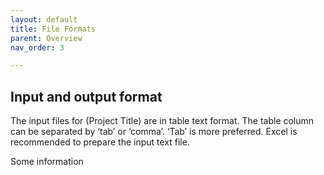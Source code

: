 ```yaml
---
layout: default
title: File Formats
parent: Overview
nav_order: 3

---
```


## Input and output format

The input files for (Project Title) are in table text format. The table column can be separated by ‘tab’ or ‘comma’. ‘Tab’ is more preferred. Excel is recommended to prepare the input text file.

Some information